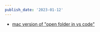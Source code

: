 ```yaml
---
publish_date: '2023-01-12'
---
```

- [mac version of "open folder in vs code"](https://twitter.com/flaviocopes/status/1613471036280016898)
